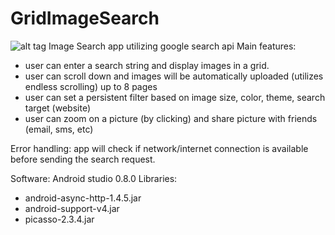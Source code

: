 GridImageSearch
===============
![alt tag](https://github.com/olevitsky/GridImageSearch/blob/master/gridImageSearchDemo.gif)
Image Search app utilizing google search api
Main features:
- user can enter a search string and display images in a grid. 
- user can scroll down and images will be automatically uploaded (utilizes endless scrolling) up to 8 pages
- user can set a persistent filter based on image size, color, theme, search target (website)
- user can zoom on a picture (by clicking) and share picture with friends (email, sms, etc)

Error handling: app will check if network/internet connection is available before sending the search request. 

Software: Android studio 0.8.0
Libraries:
- android-async-http-1.4.5.jar
- android-support-v4.jar
- picasso-2.3.4.jar



